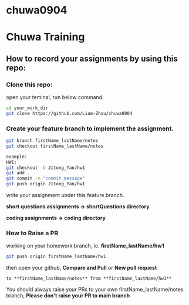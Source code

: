 # chuwa0904

# Chuwa Training


## How to record your assignments by using this repo:

### Clone this repo:
open your teminal, run below command.

```bash
cd your_work_dir
git clone https://github.com/Liam-Zhou/chuwa0904
```


### Create your feature branch to implement the assignment.

```bash
git branch firstName_lastName/notes
git checkout firstName_lastName/notes

example: 
HW1:
git checkout -b Jitong_Yan/hw1
git add .
git commit -m "commit_message"
git push origin Jitong_Yan/hw1
```
write your assignment under this feature branch.

**short questions assignments -> shortQuestions directory**

**coding assignments -> coding directory**

### How to Raise a PR
working on your homework branch, ie. **firstName_lastName/hw1**
```bash
git push origin firstName_lastName/hw1
```
then open your github, **Compare and Pull** or **New pull request**
```text
to **firstName_lastName/notes** from **firstName_lastName/hw1**
```
You should always raise your PRs to your own firstName_lastName/notes branch, **Please don't raise your PR to main branch**
